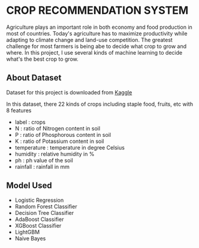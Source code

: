 # CROP RECOMMENDATION SYSTEM
Agriculture plays an important role in both economy and food production in most of countries. Today's agriculture has to maximize productivity while adapting to climate change and land-use competition. The greatest challenge for most farmers is being abe to decide what crop to grow and where. 
In this project, I use several kinds of machine learning to decide what's the best crop to grow.

## About Dataset
Dataset for this project is downloaded from [Kaggle](https://www.kaggle.com/datasets/atharvaingle/crop-recommendation-dataset)

In this dataset, there 22 kinds of crops including staple food, fruits, etc with 8 features
- label       : crops
- N           : ratio of Nitrogen content in soil
- P           : ratio of Phosphorous content in soil
- K           : ratio of Potassium content in soil
- temperature : temperature in degree Celsius
- humidity : relative humidity in %
- ph : ph value of the soil
- rainfall : rainfall in mm

## Model Used
- Logistic Regression
- Random Forest Classifier
- Decision Tree Classifier
- AdaBoost Classifier
- XGBoost Classifier
- LightGBM
- Naive Bayes
